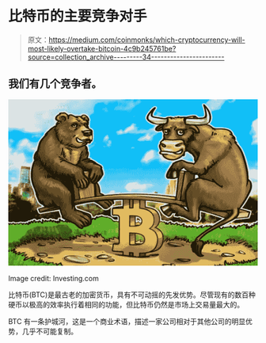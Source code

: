 # 比特币的主要竞争对手

> 原文：<https://medium.com/coinmonks/which-cryptocurrency-will-most-likely-overtake-bitcoin-4c9b245761be?source=collection_archive---------34----------------------->

## 我们有几个竞争者。

![](img/79f18be4581b49c3668b634373a9ecbd.png)

Image credit: Investing.com

比特币(BTC)是最古老的加密货币，具有不可动摇的先发优势。尽管现有的数百种硬币以极高的效率执行着相同的功能，但比特币仍然是市场上交易量最大的。

BTC 有一条护城河，这是一个商业术语，描述一家公司相对于其他公司的明显优势，几乎不可能复制。
